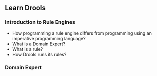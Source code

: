## Learn Drools

### Introduction to Rule Engines
* How programming a rule engine differs from programming using an imperative programming language?
* What is a Domain Expert?
* What is a rule?
* How Drools runs its rules?

### Domain Expert
